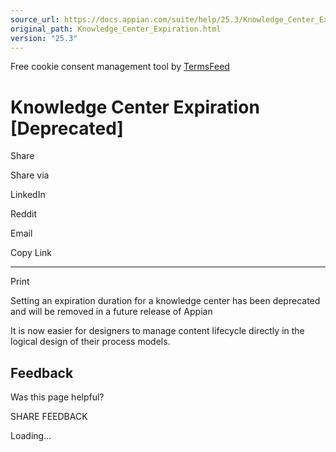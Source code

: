```yaml
---
source_url: https://docs.appian.com/suite/help/25.3/Knowledge_Center_Expiration.html
original_path: Knowledge_Center_Expiration.html
version: "25.3"
---
```


Free cookie consent management tool by [TermsFeed](https://www.termsfeed.com/)

# Knowledge Center Expiration \[Deprecated\]

Share

Share via

LinkedIn

Reddit

Email

Copy Link

* * *

Print

Setting an expiration duration for a knowledge center has been deprecated and will be removed in a future release of Appian

It is now easier for designers to manage content lifecycle directly in the logical design of their process models.

## Feedback

Was this page helpful?

SHARE FEEDBACK

Loading...